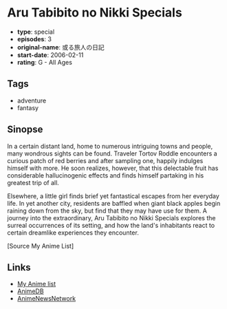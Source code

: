 # Aru Tabibito no Nikki Specials

-   **type**: special
-   **episodes**: 3
-   **original-name**: 或る旅人の日記
-   **start-date**: 2006-02-11
-   **rating**: G - All Ages

## Tags

-   adventure
-   fantasy

## Sinopse

In a certain distant land, home to numerous intriguing towns and people, many wondrous sights can be found. Traveler Tortov Roddle encounters a curious patch of red berries and after sampling one, happily indulges himself with more. He soon realizes, however, that this delectable fruit has considerable hallucinogenic effects and finds himself partaking in his greatest trip of all.

Elsewhere, a little girl finds brief yet fantastical escapes from her everyday life. In yet another city, residents are baffled when giant black apples begin raining down from the sky, but find that they may have use for them. A journey into the extraordinary, Aru Tabibito no Nikki Specials explores the surreal occurrences of its setting, and how the land's inhabitants react to certain dreamlike experiences they encounter.

[Source My Anime List]

## Links

-   [My Anime list](https://myanimelist.net/anime/3401/Aru_Tabibito_no_Nikki_Specials)
-   [AnimeDB](http://anidb.info/perl-bin/animedb.pl?show=anime&aid=3464)
-   [AnimeNewsNetwork](http://www.animenewsnetwork.com/encyclopedia/anime.php?id=6293)
